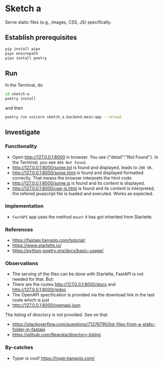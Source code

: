 # Sketch a

Serve static files (e.g., images, CSS, JS) specifically.

## Establish prerequisites

```bash
pip install pipx
pipx ensurepath
pipx install poetry
```

## Run

In the Terminal, do

``` bash
cd sketch-a
poetry install
```

and then

```bash
poetry run uvicorn sketch_a.backend.main:app --reload
```

## Investigate

### Functionality

- Open http://127.0.0.1:8000 in browser. You see {"detail":"Not Found"}. In the Terminal, you see `404 Not Found`.
- http://127.0.0.1:8000/some.txt is found and displayed, leads to `200 OK`.
- http://127.0.0.1:8000/some.html is found and displayed formatted correctly. That means the browser interprets the html code.
- http://127.0.0.1:8000/some.js is found and its content is displayed.
- http://127.0.0.1:8000/use-js.html is found and its content is interpreted, the refered javascript file is loaded and executed. Works as expected.

### Implementation

- `FastAPI` app uses the method `mount` it has got inherited from Starlette.

### References

- https://fastapi.tiangolo.com/tutorial/
- https://www.starlette.io/
- https://python-poetry.org/docs/basic-usage/

### Observations

- The serving of the files can be done with Starlette, FastAPI is not needed for that. But:
- There are the routes http://127.0.0.1:8000/docs and http://127.0.0.1:8000/redoc
- The OpenAPI specification is provided via the download link in the last route which is just
- http://127.0.0.1:8000/openapi.json



The listing of directory is not provided. See on that
- https://stackoverflow.com/questions/71276790/list-files-from-a-static-folder-in-fastapi
- https://github.com/Nearata/directory-listing

### By-catches

- Typer is cool! https://typer.tiangolo.com/

